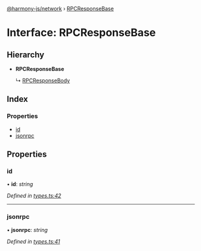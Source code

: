 [@harmony-js/network](../globals.md) › [RPCResponseBase](rpcresponsebase.md)

# Interface: RPCResponseBase

## Hierarchy

* **RPCResponseBase**

  ↳ [RPCResponseBody](rpcresponsebody.md)

## Index

### Properties

* [id](rpcresponsebase.md#id)
* [jsonrpc](rpcresponsebase.md#jsonrpc)

## Properties

###  id

• **id**: *string*

*Defined in [types.ts:42](https://github.com/FireStack-Lab/Harmony-sdk-core/blob/436f358/packages/harmony-network/src/types.ts#L42)*

___

###  jsonrpc

• **jsonrpc**: *string*

*Defined in [types.ts:41](https://github.com/FireStack-Lab/Harmony-sdk-core/blob/436f358/packages/harmony-network/src/types.ts#L41)*

